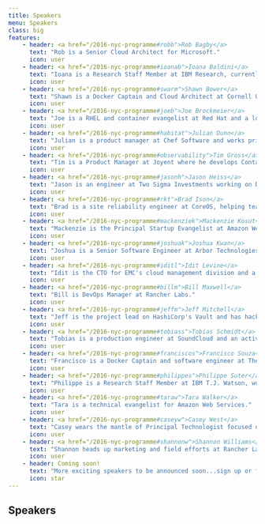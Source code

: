 ```yaml
---
title: Speakers
menu: Speakers
class: big
features:
    - header: <a href="/2016-nyc-programme#robb">Rob Bagby</a>
      text: "Rob is a Senior Cloud Architect for Microsoft."
      icon: user
    - header: <a href="/2016-nyc-programme#ioanab">Ioana Baldini</a>
      text: "Ioana is a Research Staff Member at IBM Research, currently working on serverless computing infrastructure."
      icon: user
    - header: <a href="/2016-nyc-programme#swarm">Shawn Bower</a>
      text: "Shawn is a Docker Captain and Cloud Architect at Cornell University."
      icon: user
    - header: <a href="/2016-nyc-programme#joeb">Joe Brockmeier</a>
      text: "Joe is a RHEL and container evangelist at Red Hat and a long-time participant in open source projects."
      icon: user
    - header: <a href="/2016-nyc-programme#habitat">Julian Dunn</a>
      text: "Julian is a product manager at Chef Software and works primarily on Habitat."
      icon: user
    - header: <a href="/2016-nyc-programme#observability">Tim Gross</a>
      text: "Tim is a Product Manager at Joyent where he develops ContainerPilot and application blueprints for the Autopilot Pattern."
      icon: user
    - header: <a href="/2016-nyc-programme#jasonh">Jason Heiss</a>
      text: "Jason is an engineer at Two Sigma Investments working on Docker, Kubernetes, and other container-related projects."
      icon: user
    - header: <a href="/2016-nyc-programme#rkt">Brad Ison</a>
      text: "Brad is a site reliability engineer at CoreOS, helping teams deploy their web applications with Kubernetes and Quay."
      icon: user
    - header: <a href="/2016-nyc-programme#mackenziek">Mackenzie Kosut</a>
      text: "Mackenzie is the Principal Startup Evangelist at Amazon Web Services."
      icon: user
    - header: <a href="/2016-nyc-programme#joshuak">Joshua Kwan</a>
      text: "Joshua is a Senior Software Engineer at Arbor Technologies, passionate about helping engineers get more done with less effort."
      icon: user
    - header: <a href="/2016-nyc-programme#iditl">Idit Levine</a>
      text: "Idit is the CTO for EMC's cloud management division and a member of the global CTO office."
      icon: user
    - header: <a href="/2016-nyc-programme#billm">Bill Maxwell</a>
      text: "Bill is DevOps Manager at Rancher Labs."
      icon: user
    - header: <a href="/2016-nyc-programme#jeffm">Jeff Mitchell</a>
      text: "Jeff is the project lead on HashiCorp's Vault and has hacked on dozens of open-source projects."
      icon: user
    - header: <a href="/2016-nyc-programme#tobiass">Tobias Schmidt</a>
      text: "Tobias is a production engineer at SoundCloud and an active contributor to the Prometheus and Kubernetes ecosystems."
      icon: user
    - header: <a href="/2016-nyc-programme#franciscos">Francisco Souza</a>
      text: "Francisco is a Docker Captain and software engineer at The New York Times."
      icon: user
    - header: <a href="/2016-nyc-programme#philippes">Philippe Suter</a>
      text: "Philippe is a Research Staff Member at IBM T.J. Watson, working on OpenWhisk."
      icon: user
    - header: <a href="/2016-nyc-programme#taraw">Tara Walker</a>
      text: "Tara is a technical evangelist for Amazon Web Services."
      icon: user
    - header: <a href="/2016-nyc-programme#caseyw">Casey West</a>
      text: "Casey wears the mantle of Principal Technologist focused on Pivotal's Cloud Foundry Platform."
      icon: user
    - header: <a href="/2016-nyc-programme#shannonw">Shannon Williams</a>
      text: "Shannon heads up marketing and field efforts at Rancher Labs."
      icon: user
    - header: Coming soon!
      text: "More exciting speakers to be announced soon...sign up or follow @DynInfraDays for details."
      icon: star
---
```


## Speakers